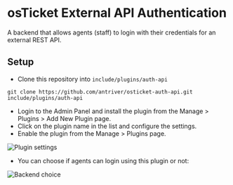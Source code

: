 # osTicket External API Authentication

A backend that allows agents (staff) to login with their credentials for an external REST API.

## Setup
* Clone this repository into `include/plugins/auth-api`
```
git clone https://github.com/antriver/osticket-auth-api.git include/plugins/auth-api
```
* Login to the Admin Panel and install the plugin from the Manage > Plugins > Add New Plugin page.
* Click on the plugin name in the list and configure the settings.
* Enable the plugin from the Manage > Plugins page.

![Plugin settings](http://img.ctrlv.in/img/15/05/27/5565f3e3ce56d.jpg)

* You can choose if agents can login using this plugin or not:

![Backend choice](http://img.ctrlv.in/img/15/05/27/5565f4f4a58eb.jpg)

